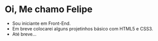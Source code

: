# Oi, Me chamo Felipe
- Sou iniciante em Front-End.
- Em breve colocarei alguns projetinhos básico com HTML5 e CSS3.
- Até breve...
